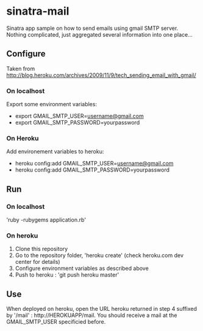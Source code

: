 # sinatra-mail

Sinatra app sample on how to send emails using gmail SMTP server. Nothing complicated, just aggregated several information into one place...

## Configure

Taken from http://blog.heroku.com/archives/2009/11/9/tech_sending_email_with_gmail/

### On localhost

Export some environment variables:

- export GMAIL_SMTP_USER=username@gmail.com
- export GMAIL_SMTP_PASSWORD=yourpassword

### On Heroku

Add environement variables to heroku:

- heroku config:add GMAIL_SMTP_USER=username@gmail.com
- heroku config:add GMAIL_SMTP_PASSWORD=yourpassword

## Run

### On localhost

'ruby -rubygems application.rb'

### On heroku

1. Clone this repository
2. Go to the repository folder, 'heroku create' (check heroku.com dev center for details)
3. Configure environment variables as described above
4. Push to heroku : 'git push heroku master'

## Use

When deployed on heroku, open the URL heroku returned in step 4 suffixed by '/mail' : http://HEROKUAPP/mail. You should receive a mail at the GMAIL_SMTP_USER specificied before.


